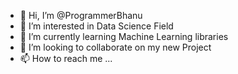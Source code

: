 - 👋 Hi, I’m @ProgrammerBhanu
- 👀 I’m interested in Data Science Field
- 🌱 I’m currently learning Machine Learning libraries 
- 💞️ I’m looking to collaborate on my new Project
- 📫 How to reach me ...

<!---
ProgrammerBhanu/ProgrammerBhanu is a ✨ special ✨ repository because its `README.md` (this file) appears on your GitHub profile.
You can click the Preview link to take a look at your changes.
--->
